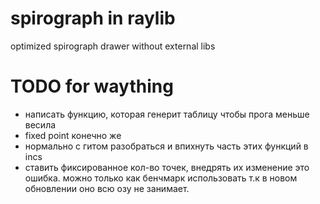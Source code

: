# spirograph in raylib

optimized spirograph drawer without external libs

# TODO for waything

- написать функцию, которая генерит таблицу чтобы прога меньше весила
- fixed point конечно же
- нормально с гитом разобраться и впихнуть часть этих функций в incs
- ставить фиксированное кол-во точек, внедрять их изменение это ошибка. можно только как бенчмарк использовать т.к в новом обновлении оно всю озу не занимает.
